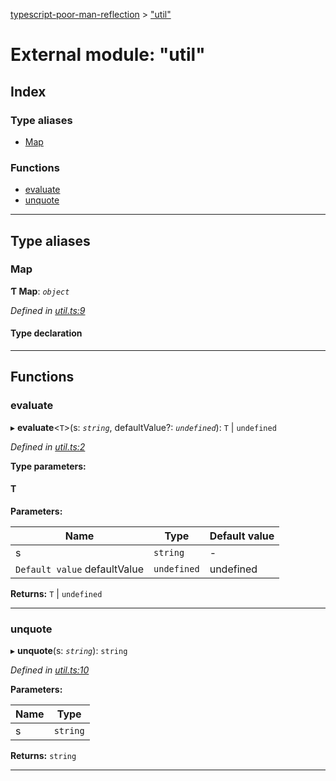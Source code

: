 [typescript-poor-man-reflection](../README.md) > ["util"](../modules/_util_.md)

# External module: "util"

## Index

### Type aliases

* [Map](_util_.md#map)

### Functions

* [evaluate](_util_.md#evaluate)
* [unquote](_util_.md#unquote)

---

## Type aliases

<a id="map"></a>

###  Map

**Ƭ Map**: *`object`*

*Defined in [util.ts:9](https://github.com/cancerberoSgx/typescript-poor-man-reflection/blob/3569c96/src/util.ts#L9)*

#### Type declaration

[key: `string`]: `V`

___

## Functions

<a id="evaluate"></a>

###  evaluate

▸ **evaluate**<`T`>(s: *`string`*, defaultValue?: *`undefined`*): `T` \| `undefined`

*Defined in [util.ts:2](https://github.com/cancerberoSgx/typescript-poor-man-reflection/blob/3569c96/src/util.ts#L2)*

**Type parameters:**

#### T 
**Parameters:**

| Name | Type | Default value |
| ------ | ------ | ------ |
| s | `string` | - |
| `Default value` defaultValue | `undefined` |  undefined |

**Returns:** `T` \| `undefined`

___
<a id="unquote"></a>

###  unquote

▸ **unquote**(s: *`string`*): `string`

*Defined in [util.ts:10](https://github.com/cancerberoSgx/typescript-poor-man-reflection/blob/3569c96/src/util.ts#L10)*

**Parameters:**

| Name | Type |
| ------ | ------ |
| s | `string` |

**Returns:** `string`

___

